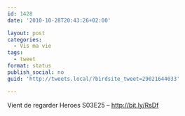 ```yaml
---
id: 1428
date: '2010-10-28T20:43:26+02:00'

layout: post
categories:
  - Vis ma vie
tags:
  - tweet
format: status
publish_social: no
guid: 'http://tweets.local/?birdsite_tweet=29021644033'

---
```


Vient de regarder Heroes S03E25 – http://bit.ly/RsDf